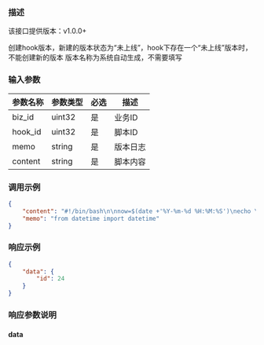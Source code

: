 ### 描述

该接口提供版本：v1.0.0+


创建hook版本，新建的版本状态为“未上线”，hook下存在一个“未上线”版本时，不能创建新的版本
版本名称为系统自动生成，不需要填写

### 输入参数

| 参数名称 | 参数类型 | 必选 | 描述     |
| -------- | -------- | ---- | -------- |
| biz_id   | uint32   | 是   | 业务ID   |
| hook_id  | uint32   | 是   | 脚本ID   |
| memo     | string   | 是   | 版本日志 |
| content  | string   | 是   | 脚本内容 |

### 调用示例

```json
{
    "content": "#!/bin/bash\n\nnow=$(date +'%Y-%m-%d %H:%M:%S')\necho \"hello, start at $now\"\n",
    "memo": "from datetime import datetime"
}
```

### 响应示例

```json
{
    "data": {
        "id": 24
    }
}
```

### 响应参数说明

#### data